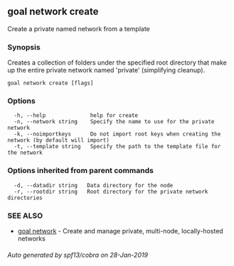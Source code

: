 ## goal network create

Create a private named network from a template

### Synopsis

Creates a collection of folders under the specified root directory that make up the entire
		private network named 'private' (simplifying cleanup).

```
goal network create [flags]
```

### Options

```
  -h, --help              help for create
  -n, --network string    Specify the name to use for the private network
  -k, --noimportkeys      Do not import root keys when creating the network (by default will import)
  -t, --template string   Specify the path to the template file for the network
```

### Options inherited from parent commands

```
  -d, --datadir string   Data directory for the node
  -r, --rootdir string   Root directory for the private network directories
```

### SEE ALSO

* [goal network](goal_network.md)	 - Create and manage private, multi-node, locally-hosted networks

###### Auto generated by spf13/cobra on 28-Jan-2019
